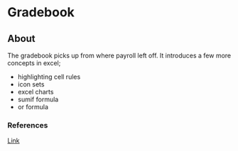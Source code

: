 # Gradebook

## About

The gradebook picks up from where payroll left off. It introduces a few more concepts in excel;

- highlighting cell rules
- icon sets
- excel charts
- sumif formula
- or formula

### References

[Link](https://www.youtube.com/watch?v=Vl0H-qTclOg&t=2133s)
